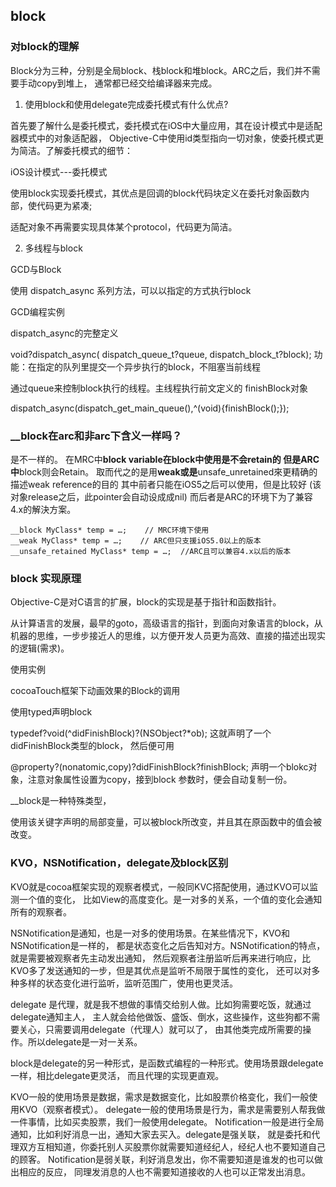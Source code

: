 ## block
### 对block的理解

Block分为三种，分别是全局block、栈block和堆block。ARC之后，我们并不需要手动copy到堆上， 通常都已经交给编译器来完成。
1. 使用block和使用delegate完成委托模式有什么优点?

首先要了解什么是委托模式，委托模式在iOS中大量应用，其在设计模式中是适配器模式中的对象适配器， Objective-C中使用id类型指向一切对象，使委托模式更为简洁。了解委托模式的细节：

iOS设计模式---委托模式

使用block实现委托模式，其优点是回调的block代码块定义在委托对象函数内部，使代码更为紧凑;

适配对象不再需要实现具体某个protocol，代码更为简洁。

2. 多线程与block

GCD与Block

使用 dispatch_async 系列方法，可以以指定的方式执行block

GCD编程实例

dispatch_async的完整定义

void?dispatch_async( dispatch_queue_t?queue, dispatch_block_t?block); 功能：在指定的队列里提交一个异步执行的block，不阻塞当前线程

通过queue来控制block执行的线程。主线程执行前文定义的 finishBlock对象

dispatch_async(dispatch_get_main_queue(),^(void){finishBlock();});


### __block在arc和非arc下含义一样吗？

是不一样的。 在MRC中**block variable在block中使用是不会retain的 但是ARC中**block则会Retain。 取而代之的是用**weak或是**unsafe_unretained來更精确的描述weak reference的目的 其中前者只能在iOS5之后可以使用，但是比较好 (该对象release之后，此pointer会自动设成成nil) 而后者是ARC的环境下为了兼容4.x的解決方案。

```objc
__block MyClass* temp = …;    // MRC环境下使用
__weak MyClass* temp = …;    // ARC但只支援iOS5.0以上的版本
__unsafe_retained MyClass* temp = …;  //ARC且可以兼容4.x以后的版本
```

### block 实现原理

Objective-C是对C语言的扩展，block的实现是基于指针和函数指针。

从计算语言的发展，最早的goto，高级语言的指针，到面向对象语言的block，从机器的思维，一步步接近人的思维，以方便开发人员更为高效、直接的描述出现实的逻辑(需求)。

使用实例

cocoaTouch框架下动画效果的Block的调用

使用typed声明block

typedef?void(^didFinishBlock)?(NSObject?*ob); 这就声明了一个didFinishBlock类型的block， 然后便可用

@property?(nonatomic,copy)?didFinishBlock?finishBlock; 声明一个blokc对象，注意对象属性设置为copy，接到block 参数时，便会自动复制一份。

__block是一种特殊类型，

使用该关键字声明的局部变量，可以被block所改变，并且其在原函数中的值会被改变。

### KVO，NSNotification，delegate及block区别

KVO就是cocoa框架实现的观察者模式，一般同KVC搭配使用，通过KVO可以监测一个值的变化， 比如View的高度变化。是一对多的关系，一个值的变化会通知所有的观察者。

NSNotification是通知，也是一对多的使用场景。在某些情况下，KVO和NSNotification是一样的， 都是状态变化之后告知对方。NSNotification的特点，就是需要被观察者先主动发出通知， 然后观察者注册监听后再来进行响应，比KVO多了发送通知的一步，但是其优点是监听不局限于属性的变化， 还可以对多种多样的状态变化进行监听，监听范围广，使用也更灵活。

delegate 是代理，就是我不想做的事情交给别人做。比如狗需要吃饭，就通过delegate通知主人， 主人就会给他做饭、盛饭、倒水，这些操作，这些狗都不需要关心，只需要调用delegate（代理人）就可以了， 由其他类完成所需要的操作。所以delegate是一对一关系。

block是delegate的另一种形式，是函数式编程的一种形式。使用场景跟delegate一样，相比delegate更灵活， 而且代理的实现更直观。

KVO一般的使用场景是数据，需求是数据变化，比如股票价格变化，我们一般使用KVO（观察者模式）。 delegate一般的使用场景是行为，需求是需要别人帮我做一件事情，比如买卖股票，我们一般使用delegate。 Notification一般是进行全局通知，比如利好消息一出，通知大家去买入。delegate是强关联， 就是委托和代理双方互相知道，你委托别人买股票你就需要知道经纪人，经纪人也不要知道自己的顾客。 Notification是弱关联，利好消息发出，你不需要知道是谁发的也可以做出相应的反应， 同理发消息的人也不需要知道接收的人也可以正常发出消息。
